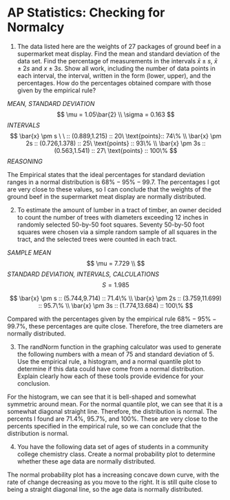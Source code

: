 # AP Statistics: Checking for Normalcy

1. The data listed here are the weights of 27 packages of ground beef in a supermarket meat display. Find the mean and standard deviation of the data set. Find the percentage of measurements in the intervals $\bar{x} \pm s$, $\bar{x}\pm 2s$ and $x \pm 3s$. Show all work, including the number of data points in each interval, the interval, written in the form (lower, upper), and the percentages. How do the percentages obtained compare with those given by the empirical rule?

*MEAN, STANDARD DEVIATION*
$$
\mu = 1.05\bar{2} \\ 
\sigma = 0.163
$$
*INTERVALS* 
$$
\bar{x} \pm s  \ \ ::  (0.889,1.215) :: 20\ \text{points}:: 74\% \\ 
\bar{x} \pm 2s :: (0.726,1.378) :: 25\ \text{points} :: 93\% \\ 
\bar{x} \pm 3s :: (0.563,1.541) :: 27\ \text{points} :: 100\%
$$
*REASONING*

The Empirical states that the ideal percentages for standard deviation ranges in a normal distribution is $68\%-95\%-99.7%$. The percentages I got are very close to these values, so I can conclude that the weights of the ground beef in the supermarket meat display are normally distributed. 



2. To estimate the amount of lumber in a tract of timber, an owner decided to count the number of trees with diameters exceeding 12 inches in randomly selected 50-by-50 foot squares. Seventy 50-by-50 foot squares were chosen via a simple random sample of all squares in the tract, and the selected trees were counted in each tract.



*SAMPLE MEAN*
$$
\mu = 7.729 \\ 
$$
*STANDARD DEVIATION, INTERVALS, CALCULATIONS*
$$
S = 1.985
$$

$$
\bar{x} \pm s :: (5.744,9.714) :: 71.4\% \\
\bar{x} \pm 2s :: (3.759,11.699) :: 95.7\% \\
\bar{x} \pm 3s :: (1.774,13.684) :: 100\%
$$

Compared with the percentages given by the empirical rule $68\%-95\%-99.7\%$, these percentages are quite close. Therefore, the tree diameters are normally distributed. 

3. The randNorm function in the graphing calculator was used to generate the following numbers with a mean of 75 and standard deviation of 5. Use the empirical rule, a histogram, and a normal quantile plot to determine if this data could have come from a normal distribution. Explain clearly how each of these tools provide evidence for your conclusion. 

For the histogram, we can see that it is bell-shaped and somewhat symmetric around mean. For the normal quantile plot, we can see that it is a somewhat diagonal straight line. Therefore, the distribution is normal. The percents I found are $71.4\%$, $95.7\%$, and $100\%$. These are very close to the percents specified in the empirical rule, so we can conclude that the distribution is normal. 

4. You have the following data set of ages of students in a community college chemistry class. Create a normal probability plot to determine whether these age data are normally distributed. 

The normal probability plot has a increasing concave down curve, with the rate of change decreasing as you move to the right. It is still quite close to being a straight diagonal line, so the age data is normally distributed. 





 